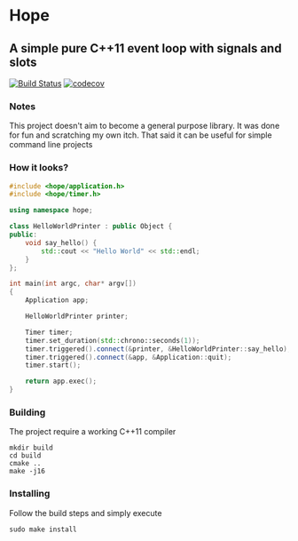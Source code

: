 # Hope 
## A simple pure C++11 event loop with signals and slots 
[![Build Status](https://travis-ci.org/filcuc/hope.svg?branch=master)](https://travis-ci.org/filcuc/hope)
[![codecov](https://codecov.io/gh/filcuc/hope/branch/master/graph/badge.svg)](https://codecov.io/gh/filcuc/hope)


### Notes
This project doesn't aim to become a general purpose library.
It was done for fun and scratching my own itch.
That said it can be useful for simple command line projects

### How it looks?
```C++
#include <hope/application.h>
#include <hope/timer.h>

using namespace hope;

class HelloWorldPrinter : public Object {
public:
    void say_hello() {
        std::cout << "Hello World" << std::endl;
    }
};

int main(int argc, char* argv[])
{
    Application app;

    HelloWorldPrinter printer;

    Timer timer;
    timer.set_duration(std::chrono::seconds(1));
    timer.triggered().connect(&printer, &HelloWorldPrinter::say_hello);
    timer.triggered().connect(&app, &Application::quit);
    timer.start();

    return app.exec();
}

```

### Building
The project require a working C++11 compiler
```
mkdir build
cd build 
cmake ..
make -j16
```

### Installing
Follow the build steps and simply execute
```
sudo make install
```

